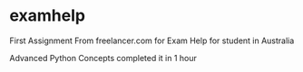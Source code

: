 # examhelp 
First Assignment From freelancer.com for Exam Help for student in Australia

Advanced Python Concepts completed it in 1 hour 
